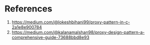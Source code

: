 # References

1. https://medium.com/@lokeshbihani99/proxy-pattern-in-c-2a1e8e900784
2. https://medium.com/@kalanamalshan98/proxy-design-pattern-a-comprehensive-guide-73688bbd8e93
